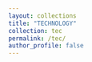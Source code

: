 ```yaml
---
layout: collections
title: "TECHNOLOGY"
collection: tec
permalink: /tec/
author_profile: false
---
```

